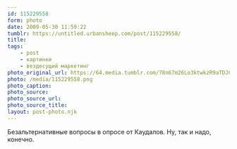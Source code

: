 ```yaml
---
id: 115229558
form: photo
date: 2009-05-30 11:59:22
tumblr: https://untitled.urbansheep.com/post/115229558/
title:
tags:
    - post
    - картинки
    - вездесущий маркетинг
photo_original_url: https://64.media.tumblr.com/78n67m26Lo3ktwkzR9aTDJC5o1_540.png
photo: /media/115229558.png
photo_caption: 
photo_source:
photo_source_url:
photo_source_title:
layout: post-photo.njk
---
```


<p>Безальтернативные вопросы в опросе от Каудалов. Ну, так и надо, конечно.</p>
